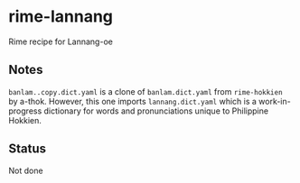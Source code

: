 # rime-lannang
Rime recipe for Lannang-oe

## Notes
```banlam..copy.dict.yaml``` is a clone of ```banlam.dict.yaml``` from ```rime-hokkien``` by a-thok. However, this one imports ```lannang.dict.yaml``` which is a work-in-progress dictionary for words and pronunciations unique to Philippine Hokkien.
 

## Status
Not done
